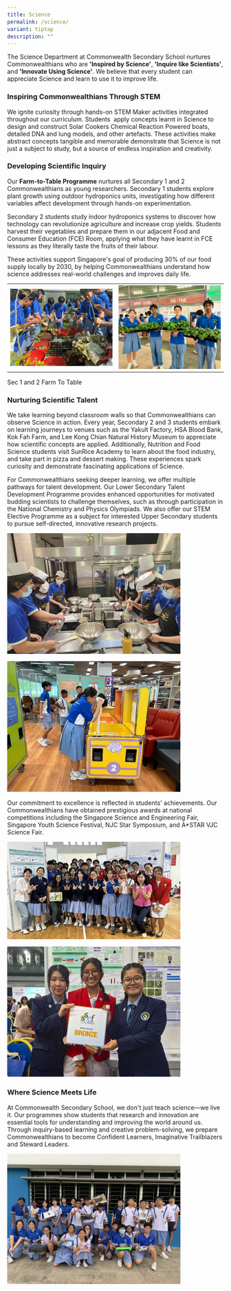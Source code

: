 ```yaml
---
title: Science
permalink: /science/
variant: tiptap
description: ""
---
```

<p>The Science Department at Commonwealth Secondary School nurtures Commonwealthians
who are <strong>'Inspired by Science'</strong>, <strong>'Inquire like Scientists'</strong>,
and <strong>'Innovate Using Science'</strong>. We believe that every student
can appreciate Science and learn to use it to improve life.</p>
<h3><strong>Inspiring Commonwealthians Through STEM</strong></h3>
<p>We ignite curiosity through hands-on STEM Maker activities integrated
throughout our curriculum. Students &nbsp;apply concepts learnt in Science
to design and construct Solar Cookers Chemical Reaction Powered boats,
detailed DNA and lung models, and other artefacts. These activities make
abstract concepts tangible and memorable demonstrate that Science is not
just a subject to study, but a source of endless inspiration and creativity.</p>
<h3><strong>Developing Scientific Inquiry</strong></h3>
<p>Our <strong>Farm-to-Table Programme</strong> nurtures all Secondary 1 and
2 Commonwealthians as young researchers. Secondary 1 students explore plant
growth using outdoor hydroponics units, investigating how different variables
affect development through hands-on experimentation.</p>
<p>Secondary 2 students study indoor hydroponics systems to discover how
technology can revolutionize agriculture and increase crop yields. Students
harvest their vegetables and prepare them in our adjacent Food and Consumer
Education (FCE) Room, applying what they have learnt in FCE lessons as
they literally taste the fruits of their labour.</p>
<p>These activities support Singapore's goal of producing 30% of our food
supply locally by 2030, by helping Commonwealthians understand how science
addresses real-world challenges and improves daily life.</p>
<p></p>
<table style="minWidth: 50px">
<colgroup>
<col>
<col>
</colgroup>
<tbody>
<tr>
<th rowspan="1" colspan="1">
<div class="isomer-image-wrapper">
<img style="width: 100%;" height="auto" width="100%" alt="Sec 1 Farm To Table" src="/images/Academic Programmes 2025/Sec_1_Farm_To_Table.jpg">
</div>
</th>
<th rowspan="1" colspan="1">
<div class="isomer-image-wrapper">
<img style="width: 100%" height="auto" width="100%" alt="Sec 2 Farm To Table" src="/images/Academic Programmes 2025/Sec_2_Farm_To_Table.jpg">
</div>
</th>
</tr>
</tbody>
</table>
<p>Sec 1 and 2 Farm To Table</p>
<h3><strong>Nurturing Scientific Talent</strong></h3>
<p>We take learning beyond classroom walls so that Commonwealthians can observe
Science in action. Every year, Secondary 2 and 3 students embark on learning
journeys to venues such as the Yakult Factory, HSA Blood Bank, Kok Fah
Farm, and Lee Kong Chian Natural History Museum to appreciate how scientific
concepts are applied. Additionally, Nutrition and Food Science students
visit SunRice Academy to learn about the food industry, and take part in
pizza and dessert making. These experiences spark curiosity and demonstrate
fascinating applications of Science.</p>
<p>For Commonwealthians seeking deeper learning, we offer multiple pathways
for talent development. Our Lower Secondary Talent Development Programme
provides enhanced opportunities for motivated budding scientists to challenge
themselves, such as through participation in the National Chemistry and
Physics Olympiads. We also offer our STEM Elective Programme as a subject
for interested Upper Secondary students to pursue self-directed, innovative
research projects.</p>
<div class="isomer-image-wrapper">
<img style="width: 80%;" height="auto" width="100%" alt="" src="/images/Academic Programmes 2025/SunRice_Academy.jpg">
</div>
<p></p>
<div class="isomer-image-wrapper">
<img style="width: 80%;" height="auto" width="100%" alt="" src="/images/Academic Programmes 2025/Science_Center_Travelling_Exhibition.jpg">
</div>
<p></p>
<p>Our commitment to excellence is reflected in students' achievements. Our
Commonwealthians have obtained prestigious awards at national competitions
including the Singapore Science and Engineering Fair, Singapore Youth Science
Festival, NJC Star Symposium, and A*STAR VJC Science Fair.</p>
<div class="isomer-image-wrapper">
<img style="width: 80%;" height="auto" width="100%" alt="" src="/images/Academic Programmes 2025/2025_Star_Symposium_in_NJC.jpg">
</div>
<p></p>
<div class="isomer-image-wrapper">
<img style="width: 80%;" height="auto" width="100%" alt="" src="/images/Academic Programmes 2025/2025_SSEF.jpg">
</div>
<h3><strong>Where Science Meets Life</strong></h3>
<p>At Commonwealth Secondary School, we don't just teach science—we live
it. Our programmes show students that research and innovation are essential
tools for understanding and improving the world around us. Through inquiry-based
learning and creative problem-solving, we prepare Commonwealthians to become
Confident Learners, Imaginative Trailblazers and Steward Leaders.</p>
<p></p>
<div class="isomer-image-wrapper">
<img style="width: 80%;" height="auto" width="100%" alt="" src="/images/Academic Programmes 2025/Sec_2_Solar_Cooker.jpg">
</div>
<p></p>
<p></p>
<p>&nbsp;</p>
<p>&nbsp;</p>